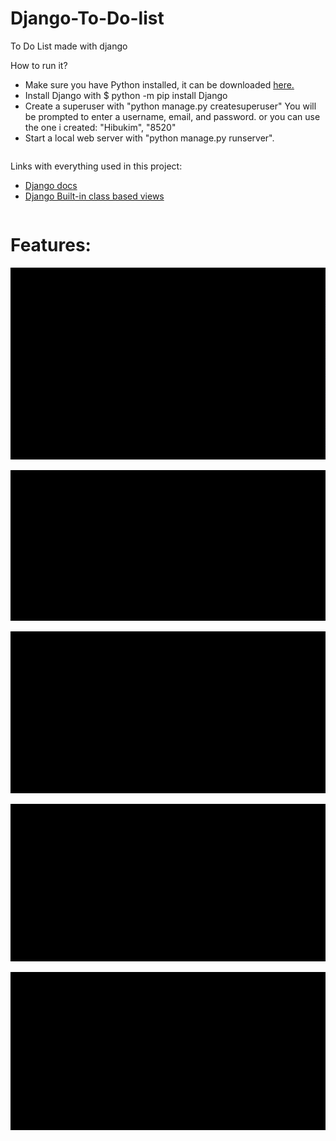 # Django-To-Do-list
To Do List made with django

How to run it?
<table>
  <tbody>
       <ul>
         <li>Make sure you have Python installed, it can be downloaded <a href="https://www.python.org/downloads/">here.</a></li>
         <li>Install Django with $ python -m pip install Django</li>
         <li>Create a superuser with "python manage.py createsuperuser" You will be prompted to enter a username, email, and password. or you can use the one i created: "Hibukim", "8520"</li>
         <li>Start a local web server with "python manage.py runserver".</li>
       </ul>
  </tbody>
</table>

Links with everything used in this project:
<table>
  <tbody>
       <ul>
         <li><a href="https://docs.djangoproject.com/en/3.2/">Django docs</a></li>
         <li><a href="https://docs.djangoproject.com/en/3.2/ref/class-based-views/">Django Built-in class based views</a></li>
       </ul>
  </tbody>
</table>


<h1>Features:</h1>

![Login Demo](demo/login.gif) <br/>

![Login, logout & account creation demo](demo/login-logout-account-creation.gif)<br/>

![Completing & Deleting tasks Demo](demo/tasks-complete-delete.gif)<br/>

![Tasks creation demo](demo/tasks-creation.gif)<br/>

![Tasks ordering demo](demo/tasks-ordering.gif)<br/>
